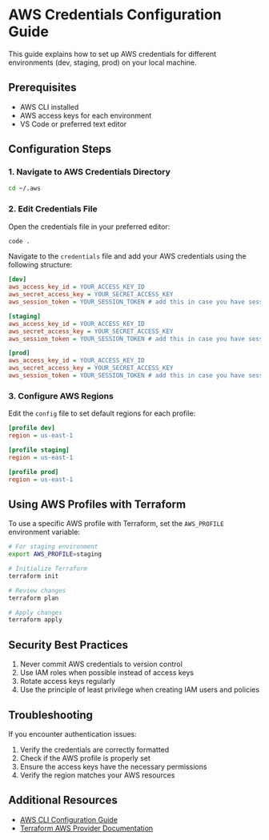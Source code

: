 # AWS Credentials Configuration Guide

This guide explains how to set up AWS credentials for different environments (dev, staging, prod) on your local machine.

## Prerequisites

- AWS CLI installed
- AWS access keys for each environment
- VS Code or preferred text editor

## Configuration Steps

### 1. Navigate to AWS Credentials Directory

```bash
cd ~/.aws
```

### 2. Edit Credentials File

Open the credentials file in your preferred editor:

```bash
code .
```

Navigate to the `credentials` file and add your AWS credentials using the following structure:

```ini
[dev]
aws_access_key_id = YOUR_ACCESS_KEY_ID
aws_secret_access_key = YOUR_SECRET_ACCESS_KEY
aws_session_token = YOUR_SESSION_TOKEN # add this in case you have session token

[staging]
aws_access_key_id = YOUR_ACCESS_KEY_ID
aws_secret_access_key = YOUR_SECRET_ACCESS_KEY
aws_session_token = YOUR_SESSION_TOKEN # add this in case you have session token

[prod]
aws_access_key_id = YOUR_ACCESS_KEY_ID
aws_secret_access_key = YOUR_SECRET_ACCESS_KEY
aws_session_token = YOUR_SESSION_TOKEN # add this in case you have session token
```

### 3. Configure AWS Regions

Edit the `config` file to set default regions for each profile:

```ini
[profile dev]
region = us-east-1

[profile staging]
region = us-east-1

[profile prod]
region = us-east-1
```

## Using AWS Profiles with Terraform

To use a specific AWS profile with Terraform, set the `AWS_PROFILE` environment variable:

```bash
# For staging environment
export AWS_PROFILE=staging

# Initialize Terraform
terraform init

# Review changes
terraform plan

# Apply changes
terraform apply
```

## Security Best Practices

1. Never commit AWS credentials to version control
2. Use IAM roles when possible instead of access keys
3. Rotate access keys regularly
4. Use the principle of least privilege when creating IAM users and policies

## Troubleshooting

If you encounter authentication issues:
1. Verify the credentials are correctly formatted
2. Check if the AWS profile is properly set
3. Ensure the access keys have the necessary permissions
4. Verify the region matches your AWS resources

## Additional Resources

- [AWS CLI Configuration Guide](https://docs.aws.amazon.com/cli/latest/userguide/cli-configure-files.html)
- [Terraform AWS Provider Documentation](https://registry.terraform.io/providers/hashicorp/aws/latest/docs)
